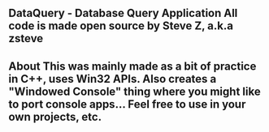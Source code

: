 DataQuery - Database Query Application
All code is made open source by Steve Z, a.k.a zsteve
--------------------------------------------------
About 
This was mainly made as a bit of practice in C++,
uses Win32 APIs. Also creates a "Windowed Console"
thing where you might like to port console apps...
Feel free to use in your own projects, etc.
--------------------------------------------------
